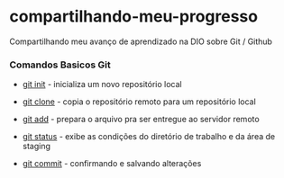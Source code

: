 # compartilhando-meu-progresso
Compartilhando meu avanço de aprendizado na DIO sobre Git / Github

### Comandos Basicos Git

- [git init](git-init.md) - inicializa um novo repositório local
    
- [git clone](git-clone.md) - copia o repositório remoto para um repositório local
    
- [git add](git-add.md) - prepara o arquivo pra ser entregue ao servidor remoto

- [git status](git-status.md) - exibe as condições do diretório de trabalho e da área de staging
 
- [git commit](git-commit.md) - confirmando e salvando alterações


###  
